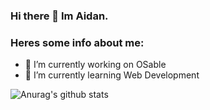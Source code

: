 ### Hi there 👋 Im Aidan.

### Heres some info about me:

- 🔭 I’m currently working on OSable 
- 🌱 I’m currently learning Web Development

![Anurag's github stats](https://github-readme-stats.vercel.app/api?username=aidanrol&show_icons=true)
